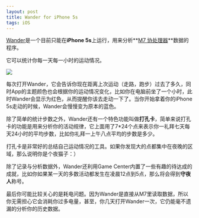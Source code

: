 ```yaml
---
layout: post
title: Wander for iPhone 5s
tags: iOS
---
```

[Wander](https://itunes.apple.com/us/app/wander-for-iphone-5s/id774474904?mt=8&uo=4)是一个目前只能在**iPhone 5s**上运行，用来分析**[M7 协处理器](http://www.apple.com/cn/iphone-5s/features/)**数据的程序。

它可以统计你每一天每一小时的运动情况。

![](https://dl.dropbox.com/s/jxvwiyze0rbv1fr/Screenshot%202013-12-19%2017.35.41.png)

每次打开Wander，它会告诉你现在距离上次运动（走路，跑步）过去了多久，同时App的主题颜色也会根据你的运动情况变化，比如你在电脑前坐了一个小时，此时Wander会显示为红色，从而提醒你该去走动一下了。当你开始拿着你的iPhone 5s走动的时候，Wander会慢慢变为原本的蓝色。

除了简单的统计步数之外，Wander还有一个特色功能叫做**打孔卡**，简单来说打孔卡的功能是用来分析你的活动规律，它上面用了7*24个点来表示你一礼拜七天每天24小时的平均步数，比如你礼拜一上午八点平均的步数是多少。

打孔卡是非常好的总结自己运动情况的工具。如果你发现大的点都集中在夜晚的区域，那么说明你是个夜猫子：）

除了记录与分析数据外，Wander还利用Game Center内置了一些有趣的待达成的成就，比如你如果某一天的多数活动都发生在凌晨12点到5点，那么将会得到**守夜人**称号。

最后你可能比较关心的是耗电问题。因为Wander是直接从M7里读取数据，所以你无需担心它会消耗你过多电量，甚至，你几天打开Wander一次，它仍能毫不遗漏的分析你的历史数据。

<a href="https://itunes.apple.com/us/app/wander-for-iphone-5s/id774474904?mt=8&uo=4" target="itunes_store" style="display:inline-block;overflow:hidden;background:url(https://linkmaker.itunes.apple.com/htmlResources/assets/en_us//images/web/linkmaker/badge_appstore-lrg.png) no-repeat;width:135px;height:40px;@media only screen{background-image:url(https://linkmaker.itunes.apple.com/htmlResources/assets/en_us//images/web/linkmaker/badge_appstore-lrg.svg);}"></a>

